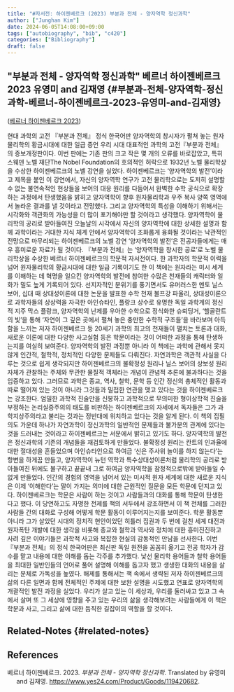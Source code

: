 ```yaml
---
title: "#자서전: 하이젠베르크 (2023) 부분과 전체 - 양자역학 정신과학"
author: ["Junghan Kim"]
date: 2024-06-05T14:08:00+09:00
tags: ["autobiography", "bib", "c420"]
categories: ["Bibliography"]
draft: false
---
```


## "부분과 전체 - 양자역학 정신과학" 베르너 하이젠베르크 2023 유영미 and 김재영 {#부분과-전체-양자역학-정신과학-베르너-하이젠베르크-2023-유영미-and-김재영}

(<a href="#citeproc_bib_item_1">베르너 하이젠베르크 2023</a>)

현대 과학의 고전 『부분과 전체』 정식 한국어판 양자역학의 창시자가 펼쳐 놓는 원자물리학의 황금시대에 대한 일급 증언 우리 시대 대표적인 과학의 고전『부분과 전체』의 증보개정판이다. 이번 판에는 기존 판의 크고 작은 몇 개의 오류를 바로잡았고, 특히 스웨덴 노벨 재단The Nobel Foundation의 호의적인 허락으로 1932년 노벨 물리학상을 수상한 하이젠베르크의 노벨 강연을 실었다. 하이젠베르크는 ‘양자역학의 발전’이라고 제목을 붙인 이 강연에서, 자신의 양자역학 연구가 고전 물리학으로는 도저히 설명할 수 없는 불연속적인 현상들을 보어의 대응 원리를 다듬어서 완벽한 수학 공식으로 확장하는 과정에서 탄생했음을 밝히고 양자역학이 향후 원자물리학과 우주 복사 양쪽 영역에서 놀라운 결과를 낼 것이라고 전망했다. 그리고 양자역학의 특성을 이해하기 위해서는 시각화와 객관화의 가능성을 더 많이 포기해야만 할 것이라고 생각했다. 양자역학이 물리학의 공리로 받아들여진 오늘날의 시각에서 자신의 양자역학에 대한 상세한 설명과 함께 과학이라는 거대한 지식 체계 안에서 양자역학이 조화롭게 융화될 것이라는 낙관적인 전망으로 마무리되는 하이젠베르크의 노벨 강연 ‘양자역학의 발전’은 전공자들에게는 매우 흥미로운 자료가 될 것이다. 『부분과 전체』는 ‘양자역학을 창시한 공로’로 노벨 물리학상을 수상한 베르너 하이젠베르크의 학문적 자서전이다. 한 과학자의 학문적 이력을 넘어 원자물리학의 황금시대에 대한 일급 기록이기도 한 이 책에는 원자라는 미시 세계를 이해하는 데 혁명을 일으킨 양자역학의 발전에 참여한 수많은 천재들의 캐릭터와 일화가 밀도 높게 기록되어 있다. 선지자적인 분위기를 풍기면서도 유머러스한 멘토 닐스 보어, 십대 때 상대성이론에 대한 논문을 발표한 수학 천재 볼프강 파울리, 상대성이론으로 과학자들의 상상력을 자극한 아인슈타인, 플랑크 상수로 유명한 독일 과학계의 정신적 지주 막스 플랑크, 양자역학의 난제를 우아한 수학으로 정식화한 슈뢰딩거, ‘헬골란트의 빛’을 통해 ‘자연이 그 깊은 곳에서 펼쳐 놓은 충만한 수학적 구조들’을 바라보며 아득함을 느끼는 저자 하이젠베르크 등 20세기 과학의 최고의 천재들이 펼치는 토론과 대화, 새로운 이론에 대한 다양한 사고실험 등은 학문이라는 것이 어떠한 과정을 통해 탄생하는지를 여실히 보여준다. 양자역학의 발전 과정뿐 아니라 이 책에는 과학에 관해서 못지않게 인간적, 철학적, 정치적인 다양한 문제들도 다뤄진다. 자연과학은 객관적 사실을 다루는 것으로 쉽게 생각되지만 하이젠베르크의 불확정성 원리나 닐스 보어의 상보성 원리 자체가 관찰하는 주체와 무관한 물질적 객체라는 개념이 관념적 추론에 불과하다는 것을 입증하고 있다. 그러므로 과학은 종교, 역사, 철학, 문학 등 인간 정신의 총체적인 활동과 따로 떨어져 있는 것이 아니라 그것들과 밀접한 연관을 맺고 있다는 것을 하이젠베르크는 강조한다. 엄밀한 과학적 진술만을 신봉하고 과학적으로 무의미한 형이상학적 진술을 부정하는 논리실증주의의 태도를 비판하는 하이젠베르크의 자세에서 독자들은 그가 과학지상주의라고 불리는 것과는 정반대에 위치하고 있다는 것을 알게 된다. 이 책의 집필 의도 가운데 하나가 자연과학이 정신과학의 일반적인 문제들과 불가분의 관계에 있다는 것을 드러내는 것이라고 하이젠베르크는 서문에서 밝히고 있기도 하다. 양자역학의 발전은 정신과학의 기존의 개념들을 재검토하게 만들었다. 불확정성 원리는 칸트의 인과율에 대한 절대성을 흔들었으며 아인슈타인으로 하여금 ‘신은 주사위 놀이를 하지 않는다’는 항변을 하게끔 만들고, 양자역학이 뉴턴 역학과 특수상대성이론처럼 물리학의 공리로 받아들여진 뒤에도 불구하고 끝끝내 그로 하여금 양자역학을 잠정적으로밖에 받아들일 수 없게 만들었다. 인간의 경험의 영역을 넘어서 있는 미시적 원자 세계에 대한 새로운 지식은 이제 ‘이해한다’는 말이 가지는 의미에 대한 근원적인 질문을 모든 학문에 던지고 있다. 하이젠베르크는 학문은 사람이 하는 것이고 사람들과의 대화를 통해 학문이 탄생한다고 했다. 이 당연하고도 자명한 전제를 책의 서두에서 강조하면서 이 책 전체를 그러한 사람들 간의 대화로 구성해 어떻게 학문 활동이 이루어지는지를 보여준다. 학문 활동뿐 아니라 그가 살았던 시대의 정치적 현안이었던 히틀러 집권과 두 번에 걸친 세계 대전과 원자폭탄 개발에 대한 생각을 비롯해 종교와 철학과 역사와 정치에 대한 흥미진진하고 사려 깊은 이야기들은 과학적 사고와 복잡한 현실의 감동적인 만남을 선사한다. 이번 『부분과 전체』의 정식 한국어판은 최신판 독일 원전을 꼼꼼히 옮기고 전공 학자가 감수를 맡고 내용에 대한 이해를 돕는 각주를 추가했다. 낯선 물리학 용어들과 철학 용어들을 최대한 일반인들의 언어로 풀어 설명해 이해를 돕고자 했고 생생한 대화의 내용을 살리는 문체로 가독성을 높였다. 해제를 통해서는 책 속에서 생략된 저자 하이젠베르크의 삶의 다른 일면과 함께 전체적인 주제에 대한 보완 설명을 시도했고 연표로 양자역학의 개괄적인 발전 과정을 실었다. 우리가 살고 있는 이 세상과, 우리를 둘러싸고 있고 그 속에서 살며 또 그 세상에 영향을 주고 있는 우리의 삶을 생각해보려는 사람들에게 이 책은 학문과 사고, 그리고 삶에 대한 듬직한 길잡이의 역할을 할 것이다.


## Related-Notes {#related-notes}

## References

<style>.csl-entry{text-indent: -1.5em; margin-left: 1.5em;}</style><div class="csl-bib-body">
  <div class="csl-entry"><a id="citeproc_bib_item_1"></a>베르너 하이젠베르크. 2023. <i>부분과 전체 - 양자역학 정신과학</i>. Translated by 유영미 and 김재영. <a href="https://www.yes24.com/Product/Goods/119420682">https://www.yes24.com/Product/Goods/119420682</a>.</div>
</div>

